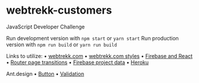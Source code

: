 # webtrekk-customers
JavaScript Developer Challenge

Run development version with `npm start` or `yarn start`
Run production version with `npm run build` or `yarn run build`

Links to utilize:
• [webtrekk.com](https://www.webtrekk.com/en/home/)
• [webtrekk.com styles](http://stylifyme.com/?stylify=https%3A%2F%2Fwww.webtrekk.com%2Fen%2Fhome%2F)
• [Firebase and React](https://css-tricks.com/intro-firebase-react/)
• [Router page transitions](https://www.npmjs.com/package/react-router-page-transition)
• [Firebase project data](https://console.firebase.google.com/u/0/project/webtrekk-customers/database/webtrekk-customers/data/)
• [Heroku](https://www.heroku.com/home)

Ant.design
• [Button](https://ant.design/components/button/)
• [Validation](http://2x.ant.design/components/form/#components-form-demo-validate-static)
